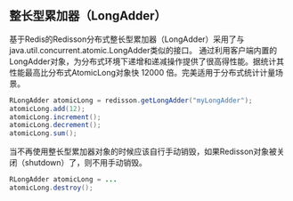 ## 整长型累加器（LongAdder）

基于Redis的Redisson分布式整长型累加器（LongAdder）采用了与java.util.concurrent.atomic.LongAdder类似的接口。
通过利用客户端内置的LongAdder对象，为分布式环境下递增和递减操作提供了很高得性能。据统计其性能最高比分布式AtomicLong对象快 12000 倍。完美适用于分布式统计计量场景。

```java
RLongAdder atomicLong = redisson.getLongAdder("myLongAdder");
atomicLong.add(12);
atomicLong.increment();
atomicLong.decrement();
atomicLong.sum();
```

当不再使用整长型累加器对象的时候应该自行手动销毁，如果Redisson对象被关闭（shutdown）了，则不用手动销毁。

```java
RLongAdder atomicLong = ...
atomicLong.destroy();
```